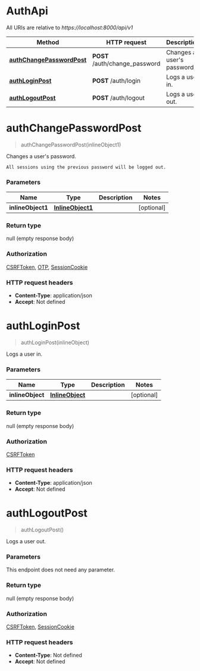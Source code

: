 # AuthApi

All URIs are relative to *https://localhost:8000/api/v1*

Method | HTTP request | Description
------------- | ------------- | -------------
[**authChangePasswordPost**](AuthApi.md#authChangePasswordPost) | **POST** /auth/change_password | Changes a user&#39;s password.
[**authLoginPost**](AuthApi.md#authLoginPost) | **POST** /auth/login | Logs a user in.
[**authLogoutPost**](AuthApi.md#authLogoutPost) | **POST** /auth/logout | Logs a user out.


<a name="authChangePasswordPost"></a>
# **authChangePasswordPost**
> authChangePasswordPost(inlineObject1)

Changes a user&#39;s password.

    All sessions using the previous password will be logged out.

### Parameters

Name | Type | Description  | Notes
------------- | ------------- | ------------- | -------------
 **inlineObject1** | [**InlineObject1**](..//Models/InlineObject1.md)|  | [optional]

### Return type

null (empty response body)

### Authorization

[CSRFToken](../README.md#CSRFToken), [OTP](../README.md#OTP), [SessionCookie](../README.md#SessionCookie)

### HTTP request headers

- **Content-Type**: application/json
- **Accept**: Not defined

<a name="authLoginPost"></a>
# **authLoginPost**
> authLoginPost(inlineObject)

Logs a user in.

### Parameters

Name | Type | Description  | Notes
------------- | ------------- | ------------- | -------------
 **inlineObject** | [**InlineObject**](..//Models/InlineObject.md)|  | [optional]

### Return type

null (empty response body)

### Authorization

[CSRFToken](../README.md#CSRFToken)

### HTTP request headers

- **Content-Type**: application/json
- **Accept**: Not defined

<a name="authLogoutPost"></a>
# **authLogoutPost**
> authLogoutPost()

Logs a user out.

### Parameters
This endpoint does not need any parameter.

### Return type

null (empty response body)

### Authorization

[CSRFToken](../README.md#CSRFToken), [SessionCookie](../README.md#SessionCookie)

### HTTP request headers

- **Content-Type**: Not defined
- **Accept**: Not defined

